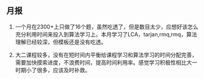 ## 月报

1. 一个月在2300+上只做了16个题，虽然吃透了，但是数目太少，应想好该怎么充分利用时间来投入到算法学习上。本月学习了LCA，tarjan,rmq,rmq，算法理解已经较深，但模板还是没有吃透。

2. 大二课程较多，没有在短时间内平衡给课程学习和算法学习的时间分配完善，需要加快摸索进度，不浪费时间，提高时间利用率。感觉学习积极性相比大一时期小了很多，应该及时补救。


